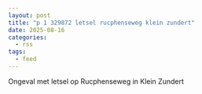 ```yaml
---
layout: post
title: "p 1 329872 letsel rucphenseweg klein zundert"
date: 2025-08-16
categories: 
  - rss
tags: 
  - feed
---
```


Ongeval met letsel op Rucphenseweg in Klein Zundert
